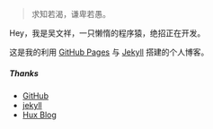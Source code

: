 > 求知若渴，谦卑若愚。

Hey，我是吴文祥，一只懒惰的程序猿，绝招正在开发。

这是我的利用 [GitHub Pages](https://pages.github.com) 与 [Jekyll](http://jekyll.com.cn) 搭建的个人博客。


##### Thanks

- [GitHub][1]
- [jekyll][2]
- [Hux Blog][3]

[1]: https://github.com
[2]: http://jekyll.com.cn
[3]: http://huangxuan.me